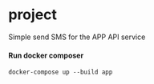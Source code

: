 # project

Simple send SMS for the APP API service

#### Run docker composer

`docker-compose up --build app`